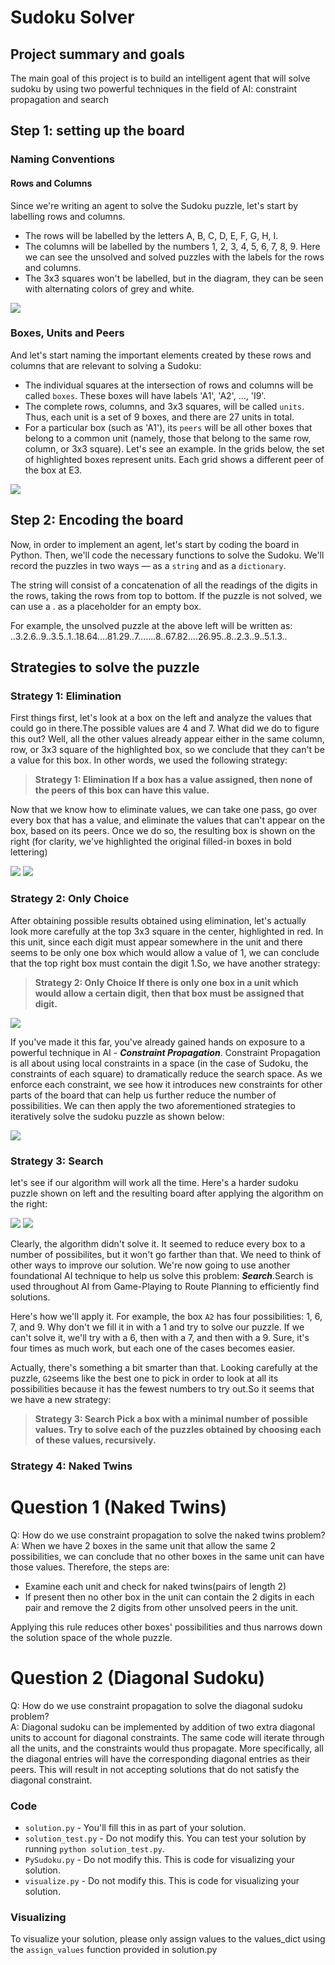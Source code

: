 # Sudoku Solver

## Project summary and goals

The main goal of this project is to build an intelligent agent that will solve sudoku by  using two powerful techniques in the field of AI: constraint propagation and search

## Step 1: setting up the board
### Naming Conventions
#### Rows and Columns

Since we're writing an agent to solve the Sudoku puzzle, let's start by labelling rows and columns.

* The rows will be labelled by the letters A, B, C, D, E, F, G, H, I.
* The columns will be labelled by the numbers 1, 2, 3, 4, 5, 6, 7, 8, 9. Here we can see the unsolved and solved puzzles with the labels for the rows and columns.
* The 3x3 squares won't be labelled, but in the diagram, they can be seen with alternating colors of grey and white.

<img src="./images/Labels.png?raw=true">

### Boxes, Units and Peers

And let's start naming the important elements created by these rows and columns that are relevant to solving a Sudoku:

* The individual squares at the intersection of rows and columns will be called `boxes`. These boxes will have labels 'A1', 'A2', ..., 'I9'.
* The complete rows, columns, and 3x3 squares, will be called `units`. Thus, each unit is a set of 9 boxes, and there are 27 units in total.
* For a particular box (such as 'A1'), its `peers` will be all other boxes that belong to a common unit (namely, those that belong to the same row, column, or 3x3 square).
Let's see an example. In the grids below, the set of highlighted boxes represent units. Each grid shows a different peer of the box at E3.

<img src="./images/Peers.png?raw=true">

## Step 2: Encoding the board

Now, in order to implement an agent, let's start by coding the board in Python. Then, we'll code the necessary functions to solve the Sudoku. We'll record the puzzles in two ways — as a `string` and as a `dictionary`.

The string will consist of a concatenation of all the readings of the digits in the rows, taking the rows from top to bottom. If the puzzle is not solved, we can use a . as a placeholder for an empty box.

For example, the unsolved puzzle at the above left will be written as: 
..3.2.6..9..3.5..1..18.64....81.29..7.......8..67.82....26.95..8..2.3..9..5.1.3..

## Strategies to solve the puzzle
### Strategy 1: Elimination
First things first, let's look at a box on the left and analyze the values that could go in there.The possible values are 4 and 7. What did we do to figure this out? Well, all the other values already appear either in the same column, row, or 3x3 square of the highlighted box, so we conclude that they can't be a value for this box. In other words, we used the following strategy:

>**Strategy 1: Elimination
If a box has a value assigned, then none of the peers of this box can have this value.**
>

Now that we know how to eliminate values, we can take one pass, go over every box that has a value, and eliminate the values that can't appear on the box, based on its peers. Once we do so, the resulting box is shown on the right (for clarity, we've highlighted the original filled-in boxes in bold lettering)

<img src="./images/Elimination.png"> <img src="./images/Elimination_result.png">


### Strategy 2: Only Choice
After obtaining possible results obtained using elimination, let's actually look more carefully at the top 3x3 square in the center, highlighted in red. In this unit, since each digit must appear somewhere in the unit and there seems to be only one box which would allow a value of 1, we can conclude that the top right box must contain the digit 1.So, we have another strategy:

> **Strategy 2: Only Choice
If there is only one box in a unit which would allow a certain digit, then that box must be assigned that digit.**
>

<img src="./images/Only_choice.png">

If you've made it this far, you've already gained hands on exposure to a powerful technique in AI - **_Constraint Propagation_**. Constraint Propagation is all about using local constraints in a space (in the case of Sudoku, the constraints of each square) to dramatically reduce the search space. As we enforce each constraint, we see how it introduces new constraints for other parts of the board that can help us further reduce the number of possibilities. We can then apply the two aforementioned strategies to iteratively solve the sudoku puzzle as shown below:

<img src="./images/Constraint_propagation.png">

### Strategy 3: Search
let's see if our algorithm will work all the time. Here's a harder sudoku puzzle shown on left and the resulting board after applying the algorithm on the right:

<img src="./images/Harder_sudoku.png"> <img src="./images/Harder_sudoku_result.png">

Clearly, the algorithm didn't solve it. It seemed to reduce every box to a number of possibilites, but it won't go farther than that. We need to think of other ways to improve our solution. We're now going to use another foundational AI technique to help us solve this problem: **_Search_**.Search is used throughout AI from Game-Playing to Route Planning to efficiently find solutions.

Here's how we'll apply it. For example, the box `A2` has four possibilities: 1, 6, 7, and 9. Why don't we fill it in with a 1 and try to solve our puzzle. If we can't solve it, we'll try with a 6, then with a 7, and then with a 9. Sure, it's four times as much work, but each one of the cases becomes easier.

Actually, there's something a bit smarter than that. Looking carefully at the puzzle, `G2`seems like the best one to pick in order to look at all its possibilities because it has the fewest numbers to try out.So it seems that we have a new strategy:

> **Strategy 3: Search
Pick a box with a minimal number of possible values. Try to solve each of the puzzles obtained by choosing each of these values, recursively.**
>

### Strategy 4: Naked Twins


# Question 1 (Naked Twins)
Q: How do we use constraint propagation to solve the naked twins problem?  
A: When we have 2 boxes in the same unit that allow the same 2 possibilities, we can conclude that no other boxes in the same unit can have those values. Therefore, the steps are: 

* Examine each unit and check for naked twins(pairs of length 2)
* If present then no other box in the unit can contain the 2 digits in each pair and remove the 2 digits from other unsolved peers in the unit.

Applying this rule reduces other boxes' possibilities and thus narrows down the solution space of the whole puzzle.



# Question 2 (Diagonal Sudoku)
Q: How do we use constraint propagation to solve the diagonal sudoku problem?  
A: Diagonal sudoku can be implemented by addition of two extra diagonal units to account for diagonal constraints. The same code will iterate through all the units, and the constraints would thus propagate. More specifically, all the diagonal entries will have the corresponding diagonal entries as their peers. This will result in not accepting solutions that do not satisfy the diagonal constraint. 


### Code

* `solution.py` - You'll fill this in as part of your solution.
* `solution_test.py` - Do not modify this. You can test your solution by running `python solution_test.py`.
* `PySudoku.py` - Do not modify this. This is code for visualizing your solution.
* `visualize.py` - Do not modify this. This is code for visualizing your solution.

### Visualizing

To visualize your solution, please only assign values to the values_dict using the ```assign_values``` function provided in solution.py


